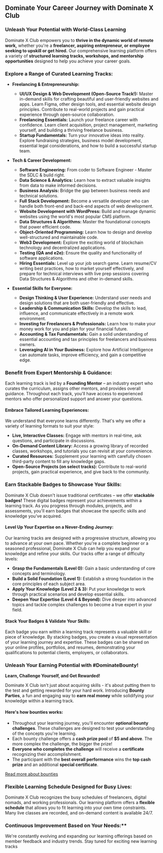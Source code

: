 ## Dominate Your Career Journey with Dominate X Club

### Unleash Your Potential with World-Class Learning

Dominate X Club empowers you to **thrive in the dynamic world of remote work,**  whether you're a **freelancer, aspiring entrepreneur, or employee seeking to upskill or get hired.**  Our comprehensive learning platform offers a variety of **structured learning tracks, workshops, and mentorship opportunities** designed to help you achieve your career goals.

### Explore a Range of Curated Learning Tracks:

* **Freelancing & Entrepreneurship:**
    * **UI/UX Design & Web Development (Open-Source Track!):** Master in-demand skills for crafting beautiful and user-friendly websites and apps. Learn Figma, other design tools, and essential website design principles. Contribute to real-world projects and gain practical experience through open-source collaboration.
    * **Freelancing Essentials:** Launch your freelance career with confidence. Learn client acquisition, project management, marketing yourself, and building a thriving freelance business.
    * **Startup Fundamentals:**  Turn your innovative ideas into reality. Explore fundraising strategies, business model development, essential legal considerations, and how to build a successful startup team. 

* **Tech & Career Development:**
    * **Software Engineering:** From coder to Software Engineer - Master the SDLC & build right. 
    * **Data Science & Analytics:**  Learn how to extract valuable insights from data to make informed decisions. 
    * **Business Analysis:** Bridge the gap between business needs and technical solutions. 
    * **Full Stack Development:** Become a versatile developer who can handle both front-end and back-end aspects of web development. 
    * **Website Development with WordPress:** Build and manage dynamic websites using the world's most popular CMS platform.
    * **Data Structures & Algorithms:** Master the foundational concepts that power efficient code.
    * **Object-Oriented Programming:** Learn how to design and develop well-structured and maintainable code. 
    * **Web3 Development:** Explore the exciting world of blockchain technology and decentralized applications.
    * **Testing (QA and e2e):** Ensure the quality and functionality of software applications. 
    * **Hiring Essentials:** Level up your job search game. Learn resume/CV writing best practices, how to market yourself effectively, and prepare for technical interviews with live prep sessions covering Data Structures & Algorithms and other in-demand skills.

* **Essential Skills for Everyone:**
    * **Design Thinking & User Experience:** Understand user needs and design solutions that are both user-friendly and effective.
    * **Leadership & Communication Skills:** Develop the skills to lead, influence, and communicate effectively in a remote work environment. 
    * **Investing for Freelancers & Professionals:** Learn how to make your money work for you and plan for your financial future.
    * **Accounting & Tax Fundamentals:** Gain a solid understanding of essential accounting and tax principles for freelancers and business owners.
    * **Leveraging AI in Your Business:** Explore how Artificial Intelligence can automate tasks, improve efficiency, and gain a competitive edge.


### Benefit from Expert Mentorship & Guidance:

Each learning track is led by a **Founding Mentor** – an industry expert who curates the curriculum, assigns other mentors, and provides overall guidance. Throughout each track, you'll have access to experienced mentors who offer personalized support and answer your questions.

#### Embrace Tailored Learning Experiences:

We understand that everyone learns differently. That's why we offer a variety of learning formats to suit your style:

* **Live, Interactive Classes:** Engage with mentors in real-time, ask questions, and participate in discussions.
* **On-Demand Content Library:** Access a growing library of recorded classes, workshops, and tutorials you can revisit at your convenience.
* **Curated Resources:** Supplement your learning with carefully chosen third-party content to fill any knowledge gaps.
* **Open-Source Projects (on select tracks):** Contribute to real-world projects, gain practical experience, and give back to the community.


### Earn Stackable Badges to Showcase Your Skills:

Dominate X Club doesn't issue traditional certificates – we offer **stackable badges!** These digital badges represent your achievements within a learning track. As you progress through modules, projects, and assessments, you'll earn badges that showcase the specific skills and knowledge you've acquired.

#### Level Up Your Expertise on a Never-Ending Journey:

Our learning tracks are designed with a progressive structure, allowing you to advance at your own pace. Whether you're a complete beginner or a seasoned professional, Dominate X Club can help you expand your knowledge and refine your skills. Our tracks offer a range of difficulty levels:

* **Grasp the Fundamentals (Level 0):** Gain a basic understanding of core concepts and terminology.
* **Build a Solid Foundation (Level 1):** Establish a strong foundation in the core principles of each subject area.
* **Apply Your Knowledge (Level 2 & 3):** Put your knowledge to work through practical scenarios and develop essential skills.
* **Deepen Your Expertise (Level 4 & Beyond):** Dive deeper into advanced topics and tackle complex challenges to become a true expert in your field. 

#### Stack Your Badges & Validate Your Skills:

Each badge you earn within a learning track represents a valuable skill or piece of knowledge. By stacking badges, you create a visual representation of your learning journey and expertise. These badges can be shared on your online profiles, portfolios, and resumes, demonstrating your qualifications to potential clients, employers, or collaborators.

### Unleash Your Earning Potential with #DominateBounty!

**Learn, Challenge Yourself, and Get Rewarded!**

Dominate X Club isn't just about acquiring skills - it's about putting them to the test and getting rewarded for your hard work. Introducing **Bounty Parties**, a fun and engaging way to **earn real money** while solidifying your knowledge within a learning track.

#### Here's how bounties works:

* Throughout your learning journey, you'll encounter **optional bounty challenges**. These challenges are designed to test your understanding of the concepts you're learning.
* Each bounty challenge offers a **cash prize pool** of **$5 and above**. The more complex the challenge, the bigger the prize!
* **Everyone who completes the challenge** will receive a **certificate** recognizing their accomplishment.
* The participant with the **best overall performance** wins the **top cash prize** and an additional **special certificate**.

[Read more about bounties](./../bounties/readme.md)


### Flexible Learning Schedule Designed for Busy Lives:

Dominate X Club recognizes the busy schedules of freelancers, digital nomads, and working professionals.  Our learning platform offers a **flexible schedule** that allows you to fit learning into your own time constraints. Many live classes are recorded, and on-demand content is available 24/7. 


### Continuous Improvement Based on Your Needs:**

We're constantly evolving and expanding our learning offerings based on member feedback and industry trends.  Stay tuned for exciting new learning tracks
